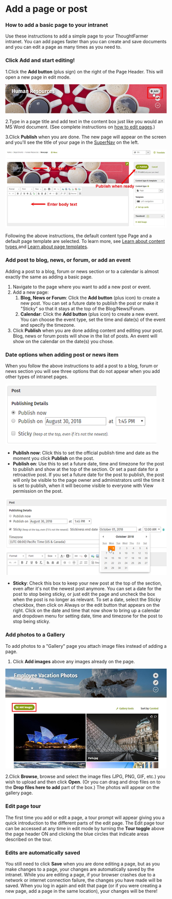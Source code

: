 # Add a page or post



### How to add a basic page to your intranet

Use these instructions to add a simple page to your ThoughtFarmer intranet. You can add pages faster than you can create and save documents and you can edit a page as many times as you need to.

### Click Add and start editing!

1.Click the **Add button** \(plus sign\) on the right of the Page Header. This will open a new page in edit mode.  
  


![](../../.gitbook/assets/1%20%2841%29.jpg)



2.Type in a page title and add text in the content box just like you would an MS Word document. \(See complete instructions on [how to edit pages](../edit-page-contents/).\)

3.Click **Publish** when you are done. The new page will appear on the screen and you'll see the title of your page in the [SuperNav](../search/use-the-supernav.md) on the left.

![](../../.gitbook/assets/2%20%2831%29.jpg)

Following the above instructions, the default content type Page and a default page template are selected. To learn more, see [Learn about content types ](content-types.md)and [Learn about page templates](templates.md).

### Add post to blog, news, or forum, or add an event

Adding a post to a blog, forum or news section or to a calendar is almost exactly the same as adding a basic page.

1. Navigate to the page where you want to add a new post or event.
2. Add a new page:
   1. **Blog, News or Forum**: Click the **Add button** \(plus icon\) to create a new post. You can set a future date to publish the post or make it "Sticky" so that it stays at the top of the Blog/News/Forum.
   2. **Calendar**: Click the **Add button** \(plus icon\) to create a new event. You can choose the event type, set the time and date\(s\) of the event and specify the timezone.
3. Click **Publish** when you are done adding content and editing your post. Blog, news or forum posts will show in the list of posts. An event will show on the calendar on the date\(s\) you chose.

### Date options when adding post or news item

When you follow the above instructions to add a post to a blog, forum or news section you will see three options that do not appear when you add other types of intranet pages.

![](../../.gitbook/assets/3%20%2830%29.png)



* **Publish now**: Click this to set the official publish time and date as the moment you click **Publish** on the post.
* **Publish on**: Use this to set a future date, time and timezone for the post to publish and show at the top of the section. Or set a past date for a retroactive post. If you set a future date for the post to publish, the post will only be visible to the page owner and administrators until the time it is set to publish, when it will become visible to everyone with View permission on the post.

![](../../.gitbook/assets/4%20%2820%29.png)



* **Sticky**: Check this box to keep your new post at the top of the section, even after it's not the newest post anymore. You can set a date for the post to stop being sticky, or just edit the page and uncheck the box when the post is no longer as relevant. To set a date, select the Sticky checkbox, then click on Always or the edit button that appears on the right. Click on the date and time that now show to bring up a calendar and dropdown menu for setting date, time and timezone for the post to stop being sticky.

### Add photos to a Gallery

To add photos to a "Gallery" page you attach image files instead of adding a page.

1. Click **Add images** above any images already on the page. 

![](../../.gitbook/assets/5%20%288%29.jpg)



2.Click **Browse**, browse and select the image files \(JPG, PNG, GIF, etc.\) you wish to upload and then click **Open**. \(Or you can drag and drop files on to the **Drop files here to add** part of the box.\) The photos will appear on the gallery page.

### Edit page tour

The first time you add or edit a page, a tour prompt will appear giving you a quick introduction to the different parts of the edit page. The Edit page tour can be accessed at any time in edit mode by turning the **Tour toggle** above the page header ON and clicking the blue circles that indicate areas described on the tour.

### Edits are automatically saved

You still need to click **Save** when you are done editing a page, but as you make changes to a page, your changes are automatically saved by the intranet. While you are editing a page, if your browser crashes due to a network or internet connection failure, the changes you have made will be saved. When you log in again and edit that page \(or if you were creating a new page, add a page in the same location\), your changes will be there!  



